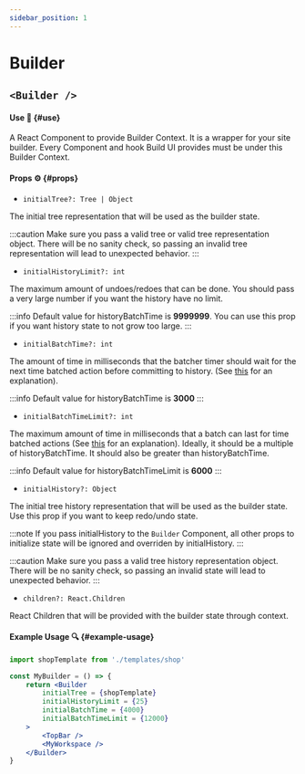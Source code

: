 ```yaml
---
sidebar_position: 1
---
```


# Builder

## `<Builder />`

#### Use 🔧 {#use}

A React Component to provide Builder Context. It is a wrapper for your site builder. Every Component and hook Build UI provides must be under this Builder Context.

#### Props ⚙️ {#props}

- `initialTree?: Tree | Object` 

The initial tree representation that will be used as the builder state.

:::caution
Make sure you pass a valid tree or valid tree representation object. There will be no sanity check, so passing an invalid tree representation will lead to unexpected behavior.
:::

- `initialHistoryLimit?: int`

The maximum amount of undoes/redoes that can be done. You should pass a very large number if you want the history have no limit.

:::info
Default value for historyBatchTime is **9999999**. You can use this prop if you want history state to not grow too large.
:::

- `initialBatchTime?: int`

The amount of time in milliseconds that the batcher timer should wait for the next time batched action before committing to history. (See [this](/docs/api/hooks/use-actions/#return-value) for an explanation).

:::info
Default value for historyBatchTime is **3000**
:::

- `initialBatchTimeLimit?: int`

The maximum amount of time in milliseconds that a batch can last for time batched actions (See [this](/docs/api/hooks/use-actions/#return-value) for an explanation). Ideally, it should be a multiple of historyBatchTime. It should also be greater than historyBatchTime.

:::info
Default value for historyBatchTimeLimit is **6000**
:::

- `initialHistory?: Object` 

The initial tree history representation that will be used as the builder state. Use this prop if you want to keep redo/undo state.

:::note
If you pass initialHistory to the `Builder` Component, all other props to initialize state will be ignored and overriden by initialHistory.
:::

:::caution
Make sure you pass a valid tree history representation object. There will be no sanity check, so passing an invalid state will lead to unexpected behavior.
:::

- `children?: React.Children`

React Children that will be provided with the builder state through context.

#### Example Usage 🔍 {#example-usage}

```jsx
import shopTemplate from './templates/shop'

const MyBuilder = () => {
    return <Builder 
        initialTree = {shopTemplate}
        initialHistoryLimit = {25}
        initialBatchTime = {4000}
        initialBatchTimeLimit = {12000}
    >
        <TopBar />
        <MyWorkspace />
    </Builder>
}
```